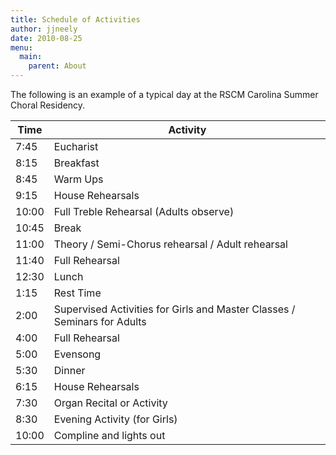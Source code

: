```yaml
---
title: Schedule of Activities
author: jjneely
date: 2010-08-25
menu:
  main:
    parent: About
---
```

<!--
## Available Course Schedules

  * [2014 RSCM Carolina Course Daily Schedule (PDF)][1]
  * [2013 RSCM Carolina Course Daily Schedule (PDF)][2]
  * [2012 RSCM Carolina Course Daily Schedule (PDF)][3]
  * [2011 RSCM Carolina Course Daily Schedule (PDF)][4]

-->
The following is an example of a typical day at the RSCM Carolina Summer
Choral Residency.

| Time | Activity |
| ---- | -------- |
| 7:45 | Eucharist |
| 8:15 | Breakfast |
| 8:45 | Warm Ups |
| 9:15 | House Rehearsals |
| 10:00 | Full Treble Rehearsal (Adults observe) |
| 10:45 | Break |
| 11:00 | Theory / Semi-Chorus rehearsal / Adult rehearsal |
| 11:40 | Full Rehearsal |
| 12:30 | Lunch |
| 1:15 | Rest Time |
| 2:00 | Supervised Activities for Girls and Master Classes / Seminars for Adults |
| 4:00 | Full Rehearsal |
| 5:00 | Evensong |
| 5:30 | Dinner |
| 6:15 | House Rehearsals |
| 7:30 | Organ Recital or Activity |
| 8:30 | Evening Activity (for Girls) |
| 10:00 | Compline and lights out |

 [1]: /wp-content/uploads/2010/08/RSCM-CHORISTER-BINDER-DOCUMENTS-2014-1.pdf
 [2]: /wp-content/uploads/2010/08/2013-schedule.pdf
 [3]: /wp-content/uploads/2010/08/Carolina-Course-Schedule-2012.pdf
 [4]: /wp-content/uploads/2011/06/Daily_Schedule-2.pdf
